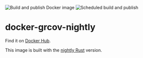 ![Build and publish Docker image](https://github.com/nabilmerk/docker-grcov-nightly/workflows/Build%20and%20publish%20Docker%20image/badge.svg)
![Scheduled build and publish](https://github.com/nabilmerk/docker-grcov-nightly/workflows/Scheduled%20build%20and%20publish/badge.svg)

# docker-grcov-nightly

Find it on [Docker Hub](https://hub.docker.com/repository/docker/nabilmerk/grcov-nightly).

This image is built with the [nightly Rust](https://hub.docker.com/r/rustlang/rust) version.